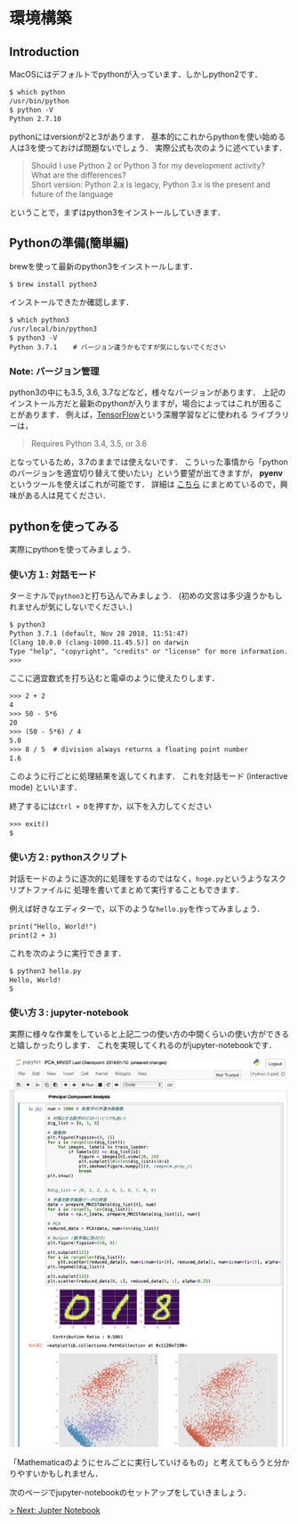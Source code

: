 # 環境構築

## Introduction
MacOSにはデフォルトでpythonが入っています．しかしpython2です．
```
$ which python
/usr/bin/python
$ python -V
Python 2.7.10
```

pythonにはversionが2と3があります．
基本的にこれからpythonを使い始める人は3を使っておけば問題ないでしょう．
実際公式も次のように述べています．
> Should I use Python 2 or Python 3 for my development activity? <br>
> What are the differences? <br>
> Short version: Python 2.x is legacy, Python 3.x is the present and future of the language

ということで，まずはpython3をインストールしていきます．


## Pythonの準備(簡単編)
brewを使って最新のpython3をインストールします．
```
$ brew install python3
```
インストールできたか確認します．
```
$ which python3
/usr/local/bin/python3
$ python3 -V
Python 3.7.1    # バージョン違うかもですが気にしないでください
```

### Note: バージョン管理
python3の中にも3.5, 3.6, 3.7などなど，様々なバージョンがあります．
上記のインストール方だと最新のpythonが入りますが，場合によってはこれが困ることがあります．
例えば，[TensorFlow](https://www.tensorflow.org)という深層学習などに使われる
ライブラリーは，

> Requires Python 3.4, 3.5, or 3.6

となっているため，3.7のままでは使えないです．
こういった事情から「pythonのバージョンを適宜切り替えて使いたい」という要望が出てきますが，
**pyenv** というツールを使えばこれが可能です．
詳細は [こちら](pyenv.md) にまとめているので，興味がある人は見てください．


## pythonを使ってみる
実際にpythonを使ってみましょう．

### 使い方１: 対話モード
ターミナルで`python3`と打ち込んでみましょう．
(初めの文言は多少違うかもしれませんが気にしないでください．)
```
$ python3
Python 3.7.1 (default, Nov 28 2018, 11:51:47)
[Clang 10.0.0 (clang-1000.11.45.5)] on darwin
Type "help", "copyright", "credits" or "license" for more information.
>>>
```
ここに適宜数式を打ち込むと電卓のように使えたりします．
```
>>> 2 + 2
4
>>> 50 - 5*6
20
>>> (50 - 5*6) / 4
5.0
>>> 8 / 5  # division always returns a floating point number
1.6
```
このように行ごとに処理結果を返してくれます．
これを対話モード (interactive mode) といいます．

終了するには`Ctrl + D`を押すか，以下を入力してください
```
>>> exit()
$
```

### 使い方２: pythonスクリプト
対話モードのように逐次的に処理をするのではなく，`hoge.py`というようなスクリプトファイルに
処理を書いてまとめて実行することもできます．

例えば好きなエディターで，以下のような`hello.py`を作ってみましょう．
```
print("Hello, World!")
print(2 + 3)
```
これを次のように実行できます．
```
$ python3 hello.py
Hello, World!
5
```

### 使い方３: jupyter-notebook
実際に様々な作業をしていると上記二つの使い方の中間くらいの使い方ができると嬉しかったりします．
これを実現してくれるのがjupyter-notebookです．

<img src="/picture/ipynb_sample1.png" width="500">

「Mathematicaのようにセルごとに実行していけるもの」と考えてもらうと分かりやすいかもしれません．

次のページでjupyter-notebookのセットアップをしていきましょう．

[> Next: Jupter Notebook](JupyterNotebook.md)
